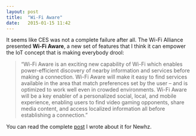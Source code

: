 ```yaml
---
layout: post
title:  "Wi-Fi Aware"
date:   2015-01-15 11:42
---
```


It seems like CES was not a complete failure after all. The Wi-Fi Alliance presented **Wi-Fi Aware**, a new set of features that I think it can empower the IoT concept that is making everybody drool:

>“Wi-Fi Aware is an exciting new capability of Wi-Fi which enables power-efficient discovery of nearby information and services before making a connection. Wi-Fi Aware will make it easy to find services available in the area that match preferences set by the user – and is optimized to work well even in crowded environments. Wi-Fi Aware will be a key enabler of a personalized social, local, and mobile experience, enabling users to find video gaming opponents, share media content, and access localized information all before establishing a connection.”

You can read the complete [post](http://newhz.net/2015/01/14/282/) I wrote about it for Newhz.
